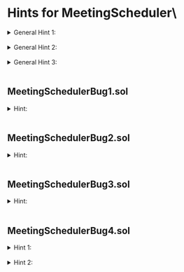 # Hints for MeetingScheduler\

<details>
<summary>General Hint 1:</summary>
There are 2 rules that are failing regardless of the implementation. They will fail on the correct implementation as well. Can you spot them?
The next general hints will refer to these rules.
</details>

</br>

<details>
<summary>General Hint 2:</summary>
Run the rule <code>checkStartedToStateTransition</code> on one of the implementations that you've already fixed. It still fails.
Follow the values in the assertion closely, particularly the explicit values of the states, are they checking what the rule wants them to check?
</details>

</br>

<details>
<summary>General Hint 3:</summary>
Run the rule <code>monotonousIncreasingNumOfParticipants</code> on one of the implementations that you've already fixed. It still fails.
Look at the failing method, how come before creating a meeting the number of participants was greater than 0? Go back to Lesson1 and refresh yourself about the failure in <code>TotalGreaterThanUser.spec</code> and its mitigation (precondition).
</details>

</br>

## MeetingSchedulerBug1.sol
<details>
<summary>Hint:</summary>
What's the assert failing here on the rule <code>startOnTime</code>? 
What are the variables that are checked against each other in the inequalities and what are their values?
</details>

</br>

## MeetingSchedulerBug2.sol
<details>
<summary>Hint:</summary>
Why is the assertion failing on <code>endMeeting</code>? Are the <code>uint8</code> values of the enumerable match their expected values?
</details>

</br>

## MeetingSchedulerBug3.sol
<details>
<summary>Hint:</summary>
In the world of MeetingScheduler, the shortest meeting is at least 1 second. What are the values of the variables checked in the assertion?
</details>

</br>

## MeetingSchedulerBug4.sol
<details>
<summary>Hint 1:</summary>
Before you fix the code you need to find another problem that lies in another file.
See General Hints 1 + 2 for more help on that.
</details>

</br>

<details>
<summary>Hint 2:</summary>
Now that you've fixed the problem with the rule, does it make sense that the condition fails on <code>joinMeeting</code>?
</details>
